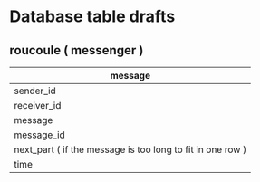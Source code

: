 # Database table drafts

## roucoule ( messenger )

| message |
| --- |
| sender_id |
| receiver_id |
| message |
| message_id |
| next_part ( if the message is too long to fit in one row ) |
| time |